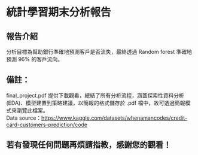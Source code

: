 # 統計學習期末分析報告

## 報告介紹
分析目標為幫助銀行準確地預測客戶是否流失，最終透過 Random forest 準確地預測 96% 的客戶流向。

## 備註：
final_project.pdf 提供下載觀看，總結了所有分析流程，涵蓋探索性資料分析(EDA)、模型建置到策略建議，以簡報的格式儲存於 .pdf 檔中，故可透過簡報模式來瀏覽此檔案。  
Data source：https://www.kaggle.com/datasets/whenamancodes/credit-card-customers-prediction/code

## 若有發現任何問題再煩請指教，感謝您的觀看！